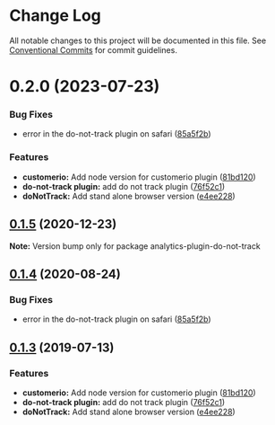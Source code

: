 # Change Log

All notable changes to this project will be documented in this file.
See [Conventional Commits](https://conventionalcommits.org) for commit guidelines.

# 0.2.0 (2023-07-23)


### Bug Fixes

* error in the do-not-track plugin on safari ([85a5f2b](https://github.com/DavidWells/analytics/commit/85a5f2b55d19feb59440af98b76d4c48316beb46))


### Features

* **customerio:** Add node version for customerio plugin ([81bd120](https://github.com/DavidWells/analytics/commit/81bd12025b94ba01d062dc27b96ab54ee6f6afe0))
* **do-not-track plugin:** add do not track plugin ([76f52c1](https://github.com/DavidWells/analytics/commit/76f52c15e68029a98927e49a0a067c1a6deef79b))
* **doNotTrack:** Add stand alone browser version ([e4ee228](https://github.com/DavidWells/analytics/commit/e4ee2282befa9781aed7e9fba0056873ed53f68e))





## [0.1.5](https://github.com/DavidWells/analytics/compare/analytics-plugin-do-not-track@0.1.4...analytics-plugin-do-not-track@0.1.5) (2020-12-23)

**Note:** Version bump only for package analytics-plugin-do-not-track





## [0.1.4](https://github.com/DavidWells/analytics/compare/analytics-plugin-do-not-track@0.1.3...analytics-plugin-do-not-track@0.1.4) (2020-08-24)


### Bug Fixes

* error in the do-not-track plugin on safari ([85a5f2b](https://github.com/DavidWells/analytics/commit/85a5f2b))





## [0.1.3](https://github.com/DavidWells/analytics/compare/analytics-plugin-do-not-track@0.1.3...analytics-plugin-do-not-track@0.1.3) (2019-07-13)


### Features

* **customerio:** Add node version for customerio plugin ([81bd120](https://github.com/DavidWells/analytics/commit/81bd120))
* **do-not-track plugin:** add do not track plugin ([76f52c1](https://github.com/DavidWells/analytics/commit/76f52c1))
* **doNotTrack:** Add stand alone browser version ([e4ee228](https://github.com/DavidWells/analytics/commit/e4ee228))
